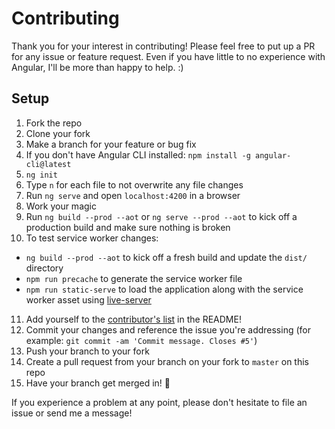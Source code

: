 # Contributing

Thank you for your interest in contributing! Please feel free to put up a PR for any issue or feature request.
Even if you have little to no experience with Angular, I'll be more than happy to help. :)

## Setup

1. Fork the repo
2. Clone your fork
3. Make a branch for your feature or bug fix
4. If you don't have Angular CLI installed: `npm install -g angular-cli@latest`
5. `ng init`
6. Type `n` for each file to not overwrite any file changes
7. Run `ng serve` and open `localhost:4200` in a browser
8. Work your magic
9. Run `ng build --prod --aot` or `ng serve --prod --aot` to kick off a production build and make sure nothing is broken
10. To test service worker changes:
  * `ng build --prod --aot` to kick off a fresh build and update the `dist/` directory
  * `npm run precache` to generate the service worker file
  * `npm run static-serve` to load the application along with the service worker asset using [live-server](https://github.com/tapio/live-server)
11. Add yourself to the [contributor's list](https://github.com/hdjirdeh/angular2-hn#contributors) in the README!
12. Commit your changes and reference the issue you're addressing (for example: `git commit -am 'Commit message. Closes #5'`)
13. Push your branch to your fork
14. Create a pull request from your branch on your fork to `master` on this repo
15. Have your branch get merged in! :star2:

If you experience a problem at any point, please don't hesitate to file an issue or send me a message!
